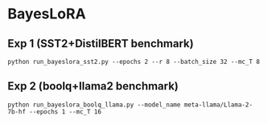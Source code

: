 # BayesLoRA

## Exp 1 (SST2+DistilBERT benchmark)

`python run_bayeslora_sst2.py --epochs 2 --r 8 --batch_size 32 --mc_T 8`

## Exp 2 (boolq+llama2 benchmark)

`python run_bayeslora_boolq_llama.py --model_name meta-llama/Llama-2-7b-hf --epochs 1 --mc_T 16`